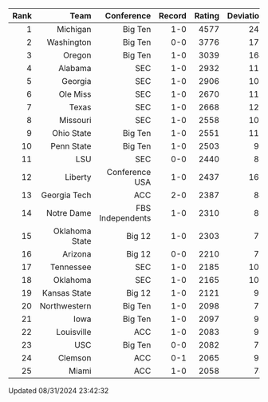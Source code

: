 | Rank  | Team                 | Conference           | Record   | Rating | Deviation |
| ---:  | ---:                 | ---:                 | ---:     | ---:   | ---:      |
| 1     | Michigan             | Big Ten              | 1-0      | 4577   | 247       |
| 2     | Washington           | Big Ten              | 0-0      | 3776   | 171       |
| 3     | Oregon               | Big Ten              | 1-0      | 3039   | 164       |
| 4     | Alabama              | SEC                  | 1-0      | 2932   | 115       |
| 5     | Georgia              | SEC                  | 1-0      | 2906   | 108       |
| 6     | Ole Miss             | SEC                  | 1-0      | 2670   | 111       |
| 7     | Texas                | SEC                  | 1-0      | 2668   | 128       |
| 8     | Missouri             | SEC                  | 1-0      | 2558   | 109       |
| 9     | Ohio State           | Big Ten              | 1-0      | 2551   | 112       |
| 10    | Penn State           | Big Ten              | 1-0      | 2503   | 90        |
| 11    | LSU                  | SEC                  | 0-0      | 2440   | 86        |
| 12    | Liberty              | Conference USA       | 1-0      | 2437   | 168       |
| 13    | Georgia Tech         | ACC                  | 2-0      | 2387   | 84        |
| 14    | Notre Dame           | FBS Independents     | 1-0      | 2310   | 80        |
| 15    | Oklahoma State       | Big 12               | 1-0      | 2303   | 75        |
| 16    | Arizona              | Big 12               | 0-0      | 2210   | 73        |
| 17    | Tennessee            | SEC                  | 1-0      | 2185   | 105       |
| 18    | Oklahoma             | SEC                  | 1-0      | 2165   | 100       |
| 19    | Kansas State         | Big 12               | 1-0      | 2121   | 98        |
| 20    | Northwestern         | Big Ten              | 1-0      | 2098   | 77        |
| 21    | Iowa                 | Big Ten              | 1-0      | 2097   | 99        |
| 22    | Louisville           | ACC                  | 1-0      | 2083   | 95        |
| 23    | USC                  | Big Ten              | 0-0      | 2082   | 70        |
| 24    | Clemson              | ACC                  | 0-1      | 2065   | 92        |
| 25    | Miami                | ACC                  | 1-0      | 2058   | 74        |

Updated 08/31/2024 23:42:32
